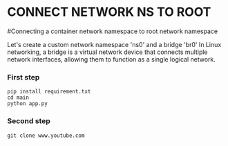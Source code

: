 # CONNECT NETWORK NS TO ROOT

#Connecting a container network namespace to root network namespace

Let's create a custom network namespace 'ns0' and a bridge 'br0' In Linux networking, a bridge is a virtual network device that connects multiple network interfaces, allowing them to function as a single logical network.

### First step
```
pip install requirement.txt
cd main
python app.py
```

### Second step
`git clone www.youtube.com`
